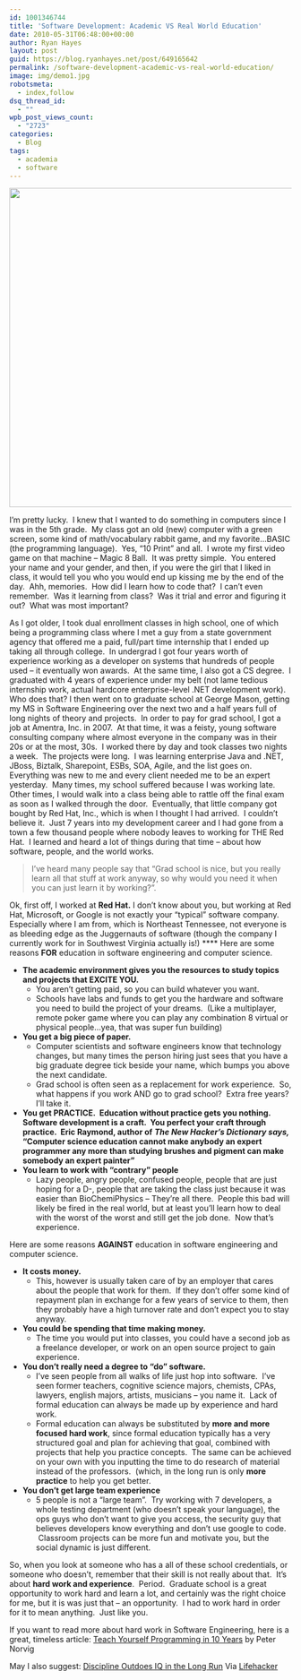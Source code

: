 ```yaml
---
id: 1001346744
title: 'Software Development: Academic VS Real World Education'
date: 2010-05-31T06:48:00+00:00
author: Ryan Hayes
layout: post
guid: https://blog.ryanhayes.net/post/649165642
permalink: /software-development-academic-vs-real-world-education/
image: img/demo1.jpg
robotsmeta:
  - index,follow
dsq_thread_id:
  - ""
wpb_post_views_count:
  - "2723"
categories:
  - Blog
tags:
  - academia
  - software
---
```

<p style="text-align: center;">
  <img class="size-medium wp-image-1001347012 aligncenter" title="Hooray Success Zen Diagram" src="https://ryanhayes.wpengine.comimg/wp-content/uploads/2013/10/hooray_zone_venn_diagram_caecef-300x300.jpg" alt="" width="570" height="570" srcset="https://ryanhayes.netimg/wp-content/uploads/2013/10/hooray_zone_venn_diagram_caecef-300x300.jpg 300w, https://ryanhayes.netimg/wp-content/uploads/2013/10/hooray_zone_venn_diagram_caecef-150x150.jpg 150w, https://ryanhayes.netimg/wp-content/uploads/2013/10/hooray_zone_venn_diagram_caecef-80x80.jpg 80w, https://ryanhayes.netimg/wp-content/uploads/2013/10/hooray_zone_venn_diagram_caecef.jpg 500w" sizes="(max-width: 570px) 100vw, 570px" />
</p>

I’m pretty lucky.  I knew that I wanted to do something in computers since I was in the 5th grade.  My class got an old (new) computer with a green screen, some kind of math/vocabulary rabbit game, and my favorite…BASIC (the programming language).  Yes, “10 Print” and all.  I wrote my first video game on that machine &#8211; Magic 8 Ball.  It was pretty simple.  You entered your name and your gender, and then, if you were the girl that I liked in class, it would tell you who you would end up kissing me by the end of the day.  Ahh, memories.  How did I learn how to code that?  I can’t even remember.  Was it learning from class?  Was it trial and error and figuring it out?  What was most important?<!-- more -->

<!--more-->

As I got older, I took dual enrollment classes in high school, one of which being a programming class where I met a guy from a state government agency that offered me a paid, full/part time internship that I ended up taking all through college.  In undergrad I got four years worth of experience working as a developer on systems that hundreds of people used &#8211; it eventually won awards.  At the same time, I also got a CS degree.  I graduated with 4 years of experience under my belt (not lame tedious internship work, actual hardcore enterprise-level .NET development work).  Who does that? I then went on to graduate school at George Mason, getting my MS in Software Engineering over the next two and a half years full of long nights of theory and projects.  In order to pay for grad school, I got a job at Amentra, Inc. in 2007.  At that time, it was a feisty, young software consulting company where almost everyone in the company was in their 20s or at the most, 30s.  I worked there by day and took classes two nights a week.  The projects were long.  I was learning enterprise Java and .NET, JBoss, Biztalk, Sharepoint, ESBs, SOA, Agile, and the list goes on.  Everything was new to me and every client needed me to be an expert yesterday.  Many times, my school suffered because I was working late.  Other times, I would walk into a class being able to rattle off the final exam as soon as I walked through the door.  Eventually, that little company got bought by Red Hat, Inc., which is when I thought I had arrived.  I couldn’t believe it.  Just 7 years into my development career and I had gone from a town a few thousand people where nobody leaves to working for THE Red Hat.  I learned and heard a lot of things during that time &#8211; about how software, people, and the world works.

> I’ve heard many people say that “Grad school is nice, but you really learn all that stuff at work anyway, so why would you need it when you can just learn it by working?”.

Ok, first off, I worked at **Red Hat.** I don’t know about you, but working at Red Hat, Microsoft, or Google is not exactly your “typical” software company.  Especially where I am from, which is Northeast Tennessee, not everyone is as bleeding edge as the Juggernauts of software (though the company I currently work for in Southwest Virginia actually is!) **** Here are some reasons **FOR** education in software engineering and computer science.

  * **The academic environment gives you the resources to study topics and projects that EXCITE YOU.** 
      * You aren’t getting paid, so you can build whatever you want.
      * Schools have labs and funds to get you the hardware and software you need to build the project of your dreams.  (Like a multiplayer, remote poker game where you can play any combination 8 virtual or physical people…yea, that was super fun building)
  * **You get a big piece of paper.** 
      * Computer scientists and software engineers know that technology changes, but many times the person hiring just sees that you have a big graduate degree tick beside your name, which bumps you above the next candidate.
      * Grad school is often seen as a replacement for work experience.  So, what happens if you work AND go to grad school?  Extra free years?  I’ll take it.
  * **You get PRACTICE.  Education without practice gets you nothing.  Software development is a craft.  You perfect your craft through practice.  Eric Raymond, author of** _**The New Hacker’s Dictionary says,**_ **“Computer science education cannot make anybody an expert programmer any more than studying brushes and pigment can make somebody an expert painter”** 
  * **You learn to work with “contrary” people** 
      * Lazy people, angry people, confused people, people that are just hoping for a D-, people that are taking the class just because it was easier than BioChemiPhysics &#8211; They’re all there.  People this bad will likely be fired in the real world, but at least you’ll learn how to deal with the worst of the worst and still get the job done.  Now that’s experience.

Here are some reasons **AGAINST** education in software engineering and computer science.

  * **It costs money.** 
      * This, however is usually taken care of by an employer that cares about the people that work for them.  If they don’t offer some kind of repayment plan in exchange for a few years of service to them, then they probably have a high turnover rate and don’t expect you to stay anyway.
  * **You could be spending that time making money.** 
      * The time you would put into classes, you could have a second job as a freelance developer, or work on an open source project to gain experience.
  * **You don’t really need a degree to “do” software.** 
      * I’ve seen people from all walks of life just hop into software.  I’ve seen former teachers, cognitive science majors, chemists, CPAs, lawyers, english majors, artists, musicians &#8211; you name it.  Lack of formal education can always be made up by experience and hard work.
      * Formal education can always be substituted by **more and more focused hard work**, since formal education typically has a very structured goal and plan for achieving that goal, combined with projects that help you practice concepts.  The same can be achieved on your own with you inputting the time to do research of material instead of the professors.  (which, in the long run is only **more practice** to help you get better.
  * **You don’t get large team experience** 
      * 5 people is not a “large team”.  Try working with 7 developers, a whole testing department (who doesn’t speak your language), the ops guys who don’t want to give you access, the security guy that believes developers know everything and don’t use google to code.  Classroom projects can be more fun and motivate you, but the social dynamic is just different.

So, when you look at someone who has a all of these school credentials, or someone who doesn’t, remember that their skill is not really about that.  It’s about **hard work and experience**.  Period.  Graduate school is a great opportunity to work hard and learn a lot, and certainly was the right choice for me, but it is was just that &#8211; an opportunity.  I had to work hard in order for it to mean anything.  Just like you.

If you want to read more about hard work in Software Engineering, here is a great, timeless article: [Teach Yourself Programming in 10 Years](https://norvig.com/21-days.html) by Peter Norvig

May I also suggest: [Discipline Outdoes IQ in the Long Run](https://lifehacker.com/5543677/discipline-outdoes-iq-in-the-long-run) Via [Lifehacker](https://www.lifehacker.com/)  [](https://lifehacker.com/5543677/discipline-outdoes-iq-in-the-long-run)